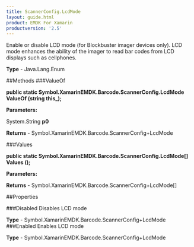 ```yaml
---
title: ScannerConfig.LcdMode
layout: guide.html
product: EMDK For Xamarin 
productversion: '2.5' 
---
```

Enable or disable LCD mode (for Blockbuster imager devices only). LCD mode enhances the ability of the imager to read bar codes from LCD displays such as cellphones.

**Type** - Java.Lang.Enum

##Methods
###ValueOf

**public static Symbol.XamarinEMDK.Barcode.ScannerConfig.LcdMode ValueOf (string this_);**


        

**Parameters:**

System.String **p0** 

**Returns** - Symbol.XamarinEMDK.Barcode.ScannerConfig+LcdMode

###Values

**public static Symbol.XamarinEMDK.Barcode.ScannerConfig.LcdMode[] Values ();**


        

**Parameters:**

**Returns** - Symbol.XamarinEMDK.Barcode.ScannerConfig+LcdMode[]

##Properties

###Disabled
Disables LCD mode

**Type** - Symbol.XamarinEMDK.Barcode.ScannerConfig+LcdMode
###Enabled
Enables LCD mode

**Type** - Symbol.XamarinEMDK.Barcode.ScannerConfig+LcdMode
